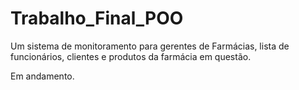 # Trabalho_Final_POO

Um sistema de monitoramento para gerentes de Farmácias, lista de funcionários, clientes e produtos da farmácia em questão.


Em andamento.
